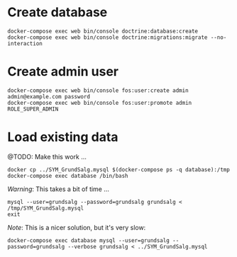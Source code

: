 # Create database

```
docker-compose exec web bin/console doctrine:database:create
docker-compose exec web bin/console doctrine:migrations:migrate --no-interaction
```

# Create admin user

```
docker-compose exec web bin/console fos:user:create admin admin@example.com password
docker-compose exec web bin/console fos:user:promote admin ROLE_SUPER_ADMIN
```

# Load existing data

@TODO: Make this work …

```
docker cp ../SYM_GrundSalg.mysql $(docker-compose ps -q database):/tmp
docker-compose exec database /bin/bash
```

*Warning*: This takes a bit of time …

```
mysql --user=grundsalg --password=grundsalg grundsalg < /tmp/SYM_GrundSalg.mysql
exit
```

*Note*: This is a nicer solution, but it's very slow:

```
docker-compose exec database mysql --user=grundsalg --password=grundsalg --verbose grundsalg < ../SYM_GrundSalg.mysql
```
